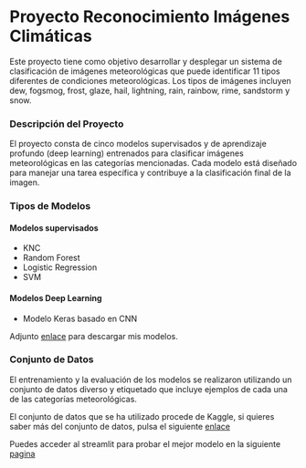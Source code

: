 # Proyecto Reconocimiento Imágenes Climáticas
Este proyecto tiene como objetivo desarrollar y desplegar un sistema de clasificación de imágenes meteorológicas que puede identificar 11 tipos diferentes de condiciones meteorológicas. Los tipos de imágenes incluyen dew, fogsmog, frost, glaze, hail, lightning, rain, rainbow, rime, sandstorm y snow.

### Descripción del Proyecto
El proyecto consta de cinco modelos supervisados y de aprendizaje profundo (deep learning) entrenados para clasificar imágenes meteorológicas en las categorías mencionadas. Cada modelo está diseñado para manejar una tarea específica y contribuye a la clasificación final de la imagen.

### Tipos de Modelos

#### Modelos supervisados

- KNC
- Random Forest
- Logistic Regression 
- SVM

#### Modelos Deep Learning

- Modelo Keras basado en CNN

Adjunto [enlace](https://drive.google.com/drive/folders/1Qsb8tm-26Kz9w6PKxz3PK9MaujoR7i0u?usp=drive_link) para descargar mis modelos. 

### Conjunto de Datos
El entrenamiento y la evaluación de los modelos se realizaron utilizando un conjunto de datos diverso y etiquetado que incluye ejemplos de cada una de las categorías meteorológicas.

El conjunto de datos que se ha utilizado procede de Kaggle, si quieres saber más del conjunto de datos, pulsa el siguiente [enlace](https://www.kaggle.com/datasets/jehanbhathena/weather-dataset/data)

Puedes acceder al streamlit para probar el mejor modelo en la siguiente [pagina](https://appappml-pvxdztyc5qb46atmzb5nqm.streamlit.app/)
